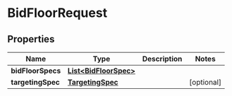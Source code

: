 

# BidFloorRequest


## Properties

| Name | Type | Description | Notes |
|------------ | ------------- | ------------- | -------------|
|**bidFloorSpecs** | [**List&lt;BidFloorSpec&gt;**](BidFloorSpec.md) |  |  |
|**targetingSpec** | [**TargetingSpec**](TargetingSpec.md) |  |  [optional] |



